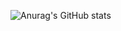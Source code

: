 
![Anurag's GitHub stats](https://github-readme-stats.vercel.app/api?username=ncghost1&show_icons=true&theme=default)
